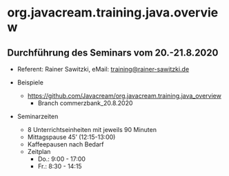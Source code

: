 # org.javacream.training.java.overview

## Durchführung des Seminars vom 20.-21.8.2020

* Referent: Rainer Sawitzki, eMail: training@rainer-sawitzki.de

* Beispiele
  * https://github.com/Javacream/org.javacream.training.java_overview
    *  Branch commerzbank_20.8.2020

* Seminarzeiten
  * 8 Unterrichtseinheiten mit jeweils 90 Minuten
  * Mittagspause 45’ (12:15-13:00)
  * Kaffeepausen nach Bedarf
  * Zeitplan 
    * Do.:       9:00 - 17:00
    * Fr.:       8:30 - 14:15
    
